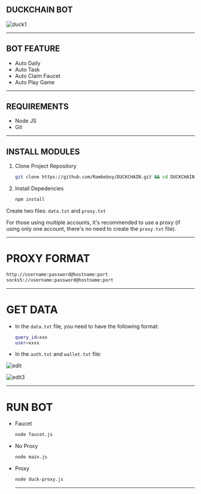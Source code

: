 ## DUCKCHAIN BOT

![duck1](https://github.com/user-attachments/assets/778b18b7-0d8b-4448-8943-7bff90ac679c)

---

## BOT FEATURE

- Auto Daily
- Auto Task
- Auto Claim Faucet
- Auto Play Game

---

## REQUIREMENTS

- Node JS
- Git

---

## INSTALL MODULES

1. Clone Project Repository
   ```bash
   git clone https://github.com/Rambeboy/DUCKCHAIN.git && cd DUCKCHAIN
   ```

2. Install Depedencies
   ```bash
   npm install
   ```

Create two files: `data.txt` and `proxy.txt`

For those using multiple accounts, it's recommended to use a proxy (if using only one account, there's no need to create the `proxy.txt` file).

---

# PROXY FORMAT

```bash
http://username:password@hostname:port
socks5://username:password@hostname:port
```

---

# GET DATA

- In the `data.txt` file, you need to have the following format:
  ```bash
  query_id=xxx
  user=xxxx
  ```

- In the `auth.txt` and `wallet.txt` file:

![edit](https://github.com/user-attachments/assets/c8efd7f8-0df1-4bcd-8603-9e60a2dc76cf)

![edit3](https://github.com/user-attachments/assets/82fefaad-1af2-4cef-a633-d38d39462988)

---

# RUN BOT

- Faucet
  ```bash
  node faucet.js
  ```

- No Proxy
  ```bash
  node main.js
  ```

- Proxy
  ```bash
  node duck-proxy.js
  ```

  ---
